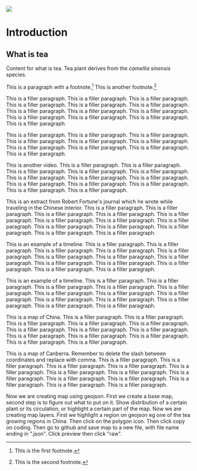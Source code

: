 <a href="https://www.juncture-digital.org"><img src="https://juncture-digital.github.io/juncture/static/images/ve-button.png"></a>

<param ve-config 
title="Tea"    
source-image="https://upload.wikimedia.org/wikipedia/commons/0/0f/Tea_estate_with_pluckers_%28NYPL_Hades-2359839-4044604%29.jpg"   
banner="https://upload.wikimedia.org/wikipedia/commons/0/0f/Tea_estate_with_pluckers_%28NYPL_Hades-2359839-4044604%29.jpg" 
height=100
author="Ciel Haviland, Marie Ngiam, Thais Perez"
layout="vertical">

# Introduction

## What is tea


Content for what is tea. Tea plant derives from the *camellia sinensis* species. 

This is a paragraph with a footnote.[^1] This is another footnote.[^2]

This is a filler paragraph. This is a filler paragraph. This is a filler paragraph. This is a filler paragraph. This is a filler paragraph. This is a filler paragraph. This is a filler paragraph. This is a filler paragraph. This is a filler paragraph. This is a filler paragraph. This is a filler paragraph. This is a filler paragraph. This is a filler paragraph.

<param ve-image
	   src="gh:mariengiam/plant-humanities-summerprogram/main/session-2/Camelliasinensisimage.jpg"
	   caption="Camellia sinensis">

This is a filler paragraph. This is a filler paragraph. This is a filler paragraph. This is a filler paragraph. This is a filler paragraph. This is a filler paragraph. This is a filler paragraph. This is a filler paragraph. This is a filler paragraph. This is a filler paragraph.

<param ve-compare
               src="wc:Tea_Time_by_Edward_Percy_Moran.jpg"
               caption="Contemporary and historical depictions of tea">
<param ve-compare
               src="wc:Tea_MET_DP224415.jpg">

<param ve-image
	   url="url"
	   caption="another image">

This is another video. This is a filler paragraph. This is a filler paragraph. This is a filler paragraph. This is a filler paragraph. This is a filler paragraph. This is a filler paragraph. This is a filler paragraph. This is a filler paragraph. This is a filler paragraph. This is a filler paragraph. This is a filler paragraph. This is a filler paragraph. This is a filler paragraph.

<param ve-video
               src="ExtFskrOHUQ"
			   start="0:14"
			   end="0:25">

This is an extract from Robert Fortune's journal which he wrote while traveling in the Chinese interior. This is a filler paragraph. This is a filler paragraph. This is a filler paragraph. This is a filler paragraph. This is a filler paragraph. This is a filler paragraph. This is a filler paragraph. This is a filler paragraph. This is a filler paragraph. This is a filler paragraph. This is a filler paragraph. This is a filler paragraph. This is a filler paragraph.

<param ve-iframe
               src="https://archive.org/details/mobot31753002814280/page/n17">
			   

This is an example of a timeline. This is a filler paragraph. This is a filler paragraph. This is a filler paragraph. This is a filler paragraph. This is a filler paragraph. This is a filler paragraph. This is a filler paragraph. This is a filler paragraph. This is a filler paragraph. This is a filler paragraph. This is a filler paragraph. This is a filler paragraph. This is a filler paragraph.

<param ve-iframe
	   src="https://cdn.knightlab.com/libs/timeline3/latest/embed/index.html?source=v2%3A2PACX-1vQzoHp-y4YzfErItnWlh4LLVjnRO6TGAjqzl1FbCOsY2815akgp078WqaxDY-h-suExFvOL5LDLQqmj&font=Default&lang=en&initial_zoom=2&width=100%25&height=650">

This is an example of a timeline. This is a filler paragraph. This is a filler paragraph. This is a filler paragraph. This is a filler paragraph. This is a filler paragraph. This is a filler paragraph. This is a filler paragraph. This is a filler paragraph. This is a filler paragraph. This is a filler paragraph. This is a filler paragraph. This is a filler paragraph. This is a filler paragraph.

<param ve-map
	   center="38.91588,-77.06338"
	   zoom="10"
	   caption="This is the location of Dumbarton Oaks in Washington, D.C.">
	   
This is a map of China. This is a filler paragraph. This is a filler paragraph. This is a filler paragraph. This is a filler paragraph. This is a filler paragraph. This is a filler paragraph. This is a filler paragraph. This is a filler paragraph. This is a filler paragraph. This is a filler paragraph. This is a filler paragraph. This is a filler paragraph. This is a filler paragraph.

<param ve-map
	   center="Q29520"
	   zoom="4"
	   caption="This is the location of CHINA">
	   
This is a map of Canberra. Remember to delete the slash between coordinates and replace with comma. This is a filler paragraph. This is a filler paragraph. This is a filler paragraph. This is a filler paragraph. This is a filler paragraph. This is a filler paragraph. This is a filler paragraph. This is a filler paragraph. This is a filler paragraph. This is a filler paragraph. This is a filler paragraph. This is a filler paragraph. This is a filler paragraph.
	   
<param ve-map
	   center="-35.29838,149.11751"
	   zoom="13"
	   caption="This is the location of CANBERRA">
	   
Now we are creating map using geojson. First we create a base map, second step is to figure out what to put on it. Show distribution of a certain plant or its circulation, or highlight a certain part of the map. Now we are creating map layers. First we highlight a region on geojson eg one of the tea growing regions in China. Then click on the polygon icon. Then click copy on coding. Then go to github and save map to a new file, with file name ending in ".json". Click preview then click "raw". 

<param ve-map prefer-geojson
	   center="22.85,105.4"
	   zoom="4.66"
	   caption="This is the map of tea growing regions in Asia">
<param ve-map-layer geojson
	   url="https://raw.githubusercontent.com/mariengiam/plant-humanities-summerprogram/main/session-4/map.json"
	   show-labels
	   stroke-width="0">
<param ve-map-marker
	   url="wc:Camellia_sinensis_-_K%C3%B6hler%E2%80%93s_Medizinal-Pflanzen-025.jpg"
	   coords="25.34,101.66"
	   circle="true">
	   



[^1]: This is the first footnote.
[^2]: This is the second footnote.



			   

	   
	   
	


